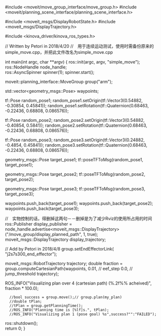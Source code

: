 #include <moveit/move_group_interface/move_group.h>
#include <moveit/planning_scene_interface/planning_scene_interface.h>

#include <moveit_msgs/DisplayRobotState.h>
#include <moveit_msgs/DisplayTrajectory.h>

#include <kinova_driver/kinova_ros_types.h>

// Written by Petori in 2018/4/20
//　用于连续运动测试，使用时需备份原来的simple_move.cpp，并把此文件改名为simple_move.cpp

int main(int argc, char **argv)
{
  ros::init(argc, argv, "simple_move");
  ros::NodeHandle node_handle;  
  ros::AsyncSpinner spinner(1);
  spinner.start();

  moveit::planning_interface::MoveGroup group("arm");

  std::vector<geometry_msgs::Pose> waypoints;

  tf::Pose random_pose1;
  random_pose1.setOrigin(tf::Vector3(0.54882, -0.30854,  0.45841));
  random_pose1.setRotation(tf::Quaternion(0.68463, -0.22436, 0.68808, 0.086576));

  tf::Pose random_pose2;
  random_pose2.setOrigin(tf::Vector3(0.54882, -0.40854,  0.5841));
  random_pose2.setRotation(tf::Quaternion(0.68463, -0.22436, 0.68808, 0.086576));

  tf::Pose random_pose3;
  random_pose3.setOrigin(tf::Vector3(0.24882, -0.4854,  0.45841));
  random_pose3.setRotation(tf::Quaternion(0.68463, -0.22436, 0.68808, 0.086576));

  geometry_msgs::Pose target_pose1;
  tf::poseTFToMsg(random_pose1, target_pose1);

  geometry_msgs::Pose target_pose2;
  tf::poseTFToMsg(random_pose2, target_pose2);

  geometry_msgs::Pose target_pose3;
  tf::poseTFToMsg(random_pose3, target_pose3);

  waypoints.push_back(target_pose1); 
  waypoints.push_back(target_pose2); 
  waypoints.push_back(target_pose3); 

  //　实物控制的话，得删掉这两句－－删掉是为了减少Rviz的使用所占用的时间
  ros::Publisher display_publisher = node_handle.advertise<moveit_msgs::DisplayTrajectory>("/move_group/display_planned_path", 1, true);
  moveit_msgs::DisplayTrajectory display_trajectory;

  // Add by Petori in 2018/4/8
  group.setEndEffectorLink( "j2s7s300_end_effector");

  moveit_msgs::RobotTrajectory trajectory;
  double fraction = group.computeCartesianPath(waypoints,
                                               0.01,  // eef_step
                                               0.0,   // jump_threshold
                                               trajectory);

  ROS_INFO("Visualizing plan over 4 (cartesian path) (%.2f%% acheived)",
        fraction * 100.0);   

      //bool success = group.move();// group.plan(my_plan)
      //double tPlan;
      //tPlan = group.getPlanningTime();
      //ROS_INFO("Planning time is [%lf]s.", tPlan);
      //ROS_INFO("Visualizing plan 1 (pose goal) %s",success?"":"FAILED");


  ros::shutdown();  
  return 0;
}

